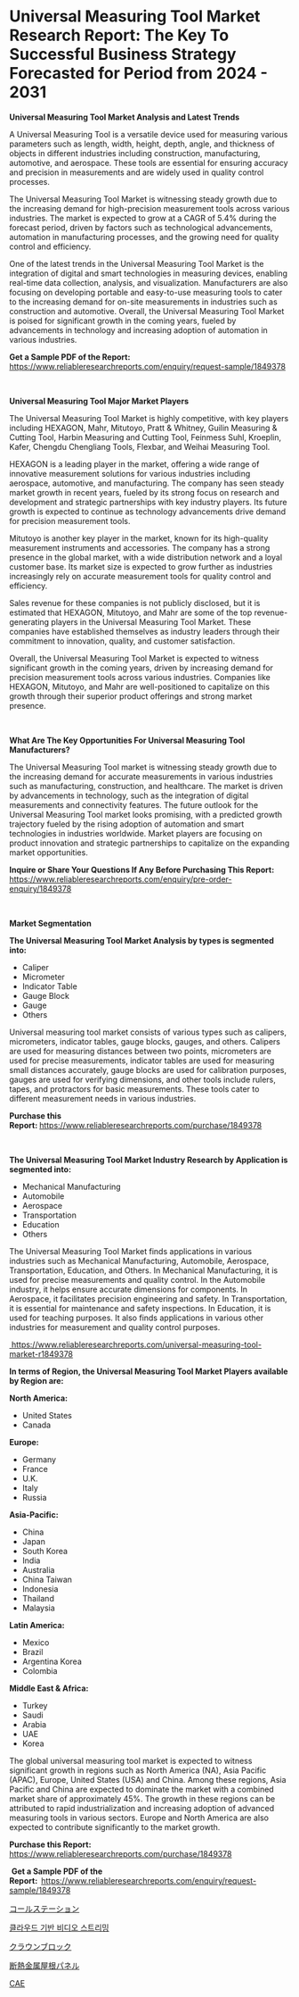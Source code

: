 <p><h1>Universal Measuring Tool Market Research Report: The Key To Successful Business Strategy Forecasted for Period from 2024 - 2031</h1></p><p><strong>Universal Measuring Tool Market Analysis and Latest Trends</strong></p>
<p><p>A Universal Measuring Tool is a versatile device used for measuring various parameters such as length, width, height, depth, angle, and thickness of objects in different industries including construction, manufacturing, automotive, and aerospace. These tools are essential for ensuring accuracy and precision in measurements and are widely used in quality control processes.</p><p>The Universal Measuring Tool Market is witnessing steady growth due to the increasing demand for high-precision measurement tools across various industries. The market is expected to grow at a CAGR of 5.4% during the forecast period, driven by factors such as technological advancements, automation in manufacturing processes, and the growing need for quality control and efficiency.</p><p>One of the latest trends in the Universal Measuring Tool Market is the integration of digital and smart technologies in measuring devices, enabling real-time data collection, analysis, and visualization. Manufacturers are also focusing on developing portable and easy-to-use measuring tools to cater to the increasing demand for on-site measurements in industries such as construction and automotive. Overall, the Universal Measuring Tool Market is poised for significant growth in the coming years, fueled by advancements in technology and increasing adoption of automation in various industries.</p></p>
<p><strong>Get a Sample PDF of the Report:&nbsp;</strong> <a href="https://www.reliableresearchreports.com/enquiry/request-sample/1849378">https://www.reliableresearchreports.com/enquiry/request-sample/1849378</a></p>
<p>&nbsp;</p>
<p><strong>Universal Measuring Tool Major Market Players</strong></p>
<p><p>The Universal Measuring Tool Market is highly competitive, with key players including HEXAGON, Mahr, Mitutoyo, Pratt & Whitney, Guilin Measuring & Cutting Tool, Harbin Measuring and Cutting Tool, Feinmess Suhl, Kroeplin, Kafer, Chengdu Chengliang Tools, Flexbar, and Weihai Measuring Tool.</p><p>HEXAGON is a leading player in the market, offering a wide range of innovative measurement solutions for various industries including aerospace, automotive, and manufacturing. The company has seen steady market growth in recent years, fueled by its strong focus on research and development and strategic partnerships with key industry players. Its future growth is expected to continue as technology advancements drive demand for precision measurement tools.</p><p>Mitutoyo is another key player in the market, known for its high-quality measurement instruments and accessories. The company has a strong presence in the global market, with a wide distribution network and a loyal customer base. Its market size is expected to grow further as industries increasingly rely on accurate measurement tools for quality control and efficiency.</p><p>Sales revenue for these companies is not publicly disclosed, but it is estimated that HEXAGON, Mitutoyo, and Mahr are some of the top revenue-generating players in the Universal Measuring Tool Market. These companies have established themselves as industry leaders through their commitment to innovation, quality, and customer satisfaction.</p><p>Overall, the Universal Measuring Tool Market is expected to witness significant growth in the coming years, driven by increasing demand for precision measurement tools across various industries. Companies like HEXAGON, Mitutoyo, and Mahr are well-positioned to capitalize on this growth through their superior product offerings and strong market presence.</p></p>
<p>&nbsp;</p>
<p><strong>What Are The Key Opportunities For Universal Measuring Tool Manufacturers?</strong></p>
<p><p>The Universal Measuring Tool market is witnessing steady growth due to the increasing demand for accurate measurements in various industries such as manufacturing, construction, and healthcare. The market is driven by advancements in technology, such as the integration of digital measurements and connectivity features. The future outlook for the Universal Measuring Tool market looks promising, with a predicted growth trajectory fueled by the rising adoption of automation and smart technologies in industries worldwide. Market players are focusing on product innovation and strategic partnerships to capitalize on the expanding market opportunities.</p></p>
<p><strong>Inquire or Share Your Questions If Any Before Purchasing This Report:</strong> <a href="https://www.reliableresearchreports.com/enquiry/pre-order-enquiry/1849378">https://www.reliableresearchreports.com/enquiry/pre-order-enquiry/1849378</a></p>
<p>&nbsp;</p>
<p><strong>Market Segmentation</strong></p>
<p><strong>The Universal Measuring Tool Market Analysis by types is segmented into:</strong></p>
<p><ul><li>Caliper</li><li>Micrometer</li><li>Indicator Table</li><li>Gauge Block</li><li>Gauge</li><li>Others</li></ul></p>
<p><p>Universal measuring tool market consists of various types such as calipers, micrometers, indicator tables, gauge blocks, gauges, and others. Calipers are used for measuring distances between two points, micrometers are used for precise measurements, indicator tables are used for measuring small distances accurately, gauge blocks are used for calibration purposes, gauges are used for verifying dimensions, and other tools include rulers, tapes, and protractors for basic measurements. These tools cater to different measurement needs in various industries.</p></p>
<p><strong>Purchase this Report:&nbsp;</strong><a href="https://www.reliableresearchreports.com/purchase/1849378">https://www.reliableresearchreports.com/purchase/1849378</a></p>
<p>&nbsp;</p>
<p><strong>The Universal Measuring Tool Market Industry Research by Application is segmented into:</strong></p>
<p><ul><li>Mechanical Manufacturing</li><li>Automobile</li><li>Aerospace</li><li>Transportation</li><li>Education</li><li>Others</li></ul></p>
<p><p>The Universal Measuring Tool Market finds applications in various industries such as Mechanical Manufacturing, Automobile, Aerospace, Transportation, Education, and Others. In Mechanical Manufacturing, it is used for precise measurements and quality control. In the Automobile industry, it helps ensure accurate dimensions for components. In Aerospace, it facilitates precision engineering and safety. In Transportation, it is essential for maintenance and safety inspections. In Education, it is used for teaching purposes. It also finds applications in various other industries for measurement and quality control purposes.</p></p>
<p><a href="https://www.reliableresearchreports.com/universal-measuring-tool-market-r1849378">&nbsp;https://www.reliableresearchreports.com/universal-measuring-tool-market-r1849378</a></p>
<p><strong>In terms of Region, the Universal Measuring Tool Market Players available by Region are:</strong></p>
<p>
    <p> <strong> North America: </strong>
        <ul>
            <li>United States</li>
            <li>Canada</li>
        </ul>
        </p> 
    <p> <strong> Europe: </strong>
        <ul>
            <li>Germany</li>
            <li>France</li>
            <li>U.K.</li>
            <li>Italy</li>
            <li>Russia</li>
        </ul>
        </p> 
    <p> <strong> Asia-Pacific: </strong>
        <ul>
            <li>China</li>
            <li>Japan</li>
            <li>South Korea</li>
            <li>India</li>
            <li>Australia</li>
            <li>China Taiwan</li>
            <li>Indonesia</li>
            <li>Thailand</li>
            <li>Malaysia</li>
        </ul>
        </p> 
    <p> <strong> Latin America: </strong>
        <ul>
            <li>Mexico</li>
            <li>Brazil</li>
            <li>Argentina Korea</li>
            <li>Colombia</li>
        </ul>
        </p> 
    <p> <strong> Middle East & Africa: </strong>
        <ul>
            <li>Turkey</li>
            <li>Saudi</li>
            <li>Arabia</li>
            <li>UAE</li>
            <li>Korea</li>
        </ul>
    </p>
    </p>
<p><p>The global universal measuring tool market is expected to witness significant growth in regions such as North America (NA), Asia Pacific (APAC), Europe, United States (USA) and China. Among these regions, Asia Pacific and China are expected to dominate the market with a combined market share of approximately 45%. The growth in these regions can be attributed to rapid industrialization and increasing adoption of advanced measuring tools in various sectors. Europe and North America are also expected to contribute significantly to the market growth.</p></p>
<p><strong>Purchase this Report: </strong><a href="https://www.reliableresearchreports.com/purchase/1849378">https://www.reliableresearchreports.com/purchase/1849378</a></p>
<p>&nbsp;<strong>Get a Sample PDF of the Report:&nbsp;&nbsp;</strong><a href="https://www.reliableresearchreports.com/enquiry/request-sample/1849378">https://www.reliableresearchreports.com/enquiry/request-sample/1849378</a></p>
<p><strong></strong></p>
<p><p><a href="https://medium.com/@jacksonmith1931/%E3%82%B3%E3%83%BC%E3%83%AB%E3%82%B9%E3%83%86%E3%83%BC%E3%82%B7%E3%83%A7%E3%83%B3%E5%B8%82%E5%A0%B4%E3%81%AE%E5%88%86%E6%9E%90-%E3%82%B0%E3%83%AD%E3%83%BC%E3%83%90%E3%83%AB%E7%94%A3%E6%A5%AD%E3%81%AE%E5%B1%95%E6%9C%9B%E3%81%A8%E4%BA%88%E6%B8%AC-2024%E5%B9%B4%E3%81%8B%E3%82%892031%E5%B9%B4-306911a4fe8b">コールステーション</a></p><p><a href="https://medium.com/@juliastanley2022/%ED%81%B4%EB%9D%BC%EC%9A%B0%EB%93%9C-%EA%B8%B0%EB%B0%98-%EB%B9%84%EB%94%94%EC%98%A4-%EC%8A%A4%ED%8A%B8%EB%A6%AC%EB%B0%8D-%EC%8B%9C%EC%9E%A5-%EA%B7%9C%EB%AA%A8%EB%8A%94-%EA%B8%80%EB%A1%9C%EB%B2%8C-%EC%82%B0%EC%97%85%EC%97%90%EC%84%9C-%EA%B0%80%EC%9E%A5-%EC%A2%8B%EC%9D%80-%EB%A7%88%EC%BC%80%ED%8C%85-%EC%B1%84%EB%84%90%EC%9D%84-%EB%B3%B4%EC%97%AC%EC%A4%8D%EB%8B%88%EB%8B%A4-cd997729f9eb">클라우드 기반 비디오 스트리밍</a></p><p><a href="https://medium.com/@anabelavenport7854/crown-blocks%E3%83%9E%E3%83%BC%E3%82%B1%E3%83%83%E3%83%88%E3%81%AF2031%E5%B9%B4%E3%81%BE%E3%81%A7%E3%81%AE%E5%B8%82%E5%A0%B4%E3%82%B7%E3%82%A7%E3%82%A2-%E3%82%B5%E3%82%A4%E3%82%BA-%E3%81%8A%E3%82%88%E3%81%B3%E4%BA%88%E6%B8%AC%E3%82%92%E4%B8%AD%E5%BF%83%E3%81%AB%E5%B1%95%E9%96%8B%E3%81%97%E3%81%A6%E3%81%84%E3%81%BE%E3%81%99-2ff3c6b6d0b2">クラウンブロック</a></p><p><a href="https://github.com/SarahFahey88/Market-Research-Report-List-1/blob/main/179214636751.md">断熱金属屋根パネル</a></p><p><a href="https://medium.com/@hugofirst44/cae-%EC%8B%9C%EC%9E%A5-%EC%8B%9C%EC%9E%A5-%EC%A0%90%EC%9C%A0%EC%9C%A8-%EC%8B%9C%EC%9E%A5-%EB%8F%99%ED%96%A5-%EB%B0%8F-%EB%AF%B8%EB%9E%98-%EC%84%B1%EC%9E%A5-%ED%83%90%EC%83%89-a34a5c01f4c3">CAE</a></p></p>